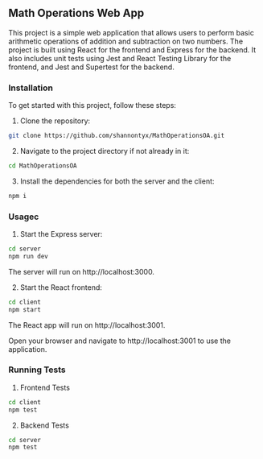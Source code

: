 ## Math Operations Web App
This project is a simple web application that allows users to perform basic arithmetic operations of addition and subtraction on two numbers. The project is built using React for the frontend and Express for the backend. It also includes unit tests using Jest and React Testing Library for the frontend, and Jest and Supertest for the backend.

### Installation
To get started with this project, follow these steps:
1. Clone the repository:
```bash
git clone https://github.com/shannontyx/MathOperationsOA.git
```
2. Navigate to the project directory if not already in it:
```bash
cd MathOperationsOA
```
3. Install the dependencies for both the server and the client:
```bash
npm i
```

### Usagec
1. Start the Express server:
```bash
cd server
npm run dev
```
The server will run on http://localhost:3000.

2. Start the React frontend:
```bash
cd client
npm start
```
The React app will run on http://localhost:3001.

Open your browser and navigate to http://localhost:3001 to use the application.

### Running Tests
1. Frontend Tests
```bash
cd client
npm test
```
2. Backend Tests
```bash
cd server
npm test
```


